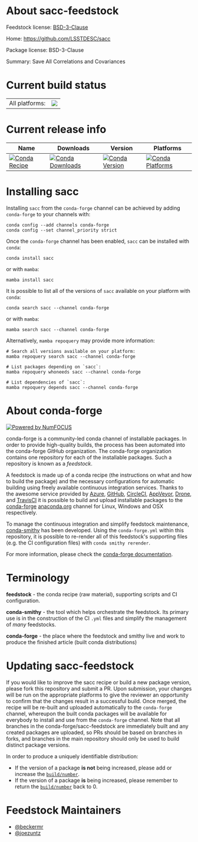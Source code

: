 About sacc-feedstock
====================

Feedstock license: [BSD-3-Clause](https://github.com/conda-forge/sacc-feedstock/blob/main/LICENSE.txt)

Home: https://github.com/LSSTDESC/sacc

Package license: BSD-3-Clause

Summary: Save All Correlations and Covariances

Current build status
====================


<table><tr><td>All platforms:</td>
    <td>
      <a href="https://dev.azure.com/conda-forge/feedstock-builds/_build/latest?definitionId=8702&branchName=main">
        <img src="https://dev.azure.com/conda-forge/feedstock-builds/_apis/build/status/sacc-feedstock?branchName=main">
      </a>
    </td>
  </tr>
</table>

Current release info
====================

| Name | Downloads | Version | Platforms |
| --- | --- | --- | --- |
| [![Conda Recipe](https://img.shields.io/badge/recipe-sacc-green.svg)](https://anaconda.org/conda-forge/sacc) | [![Conda Downloads](https://img.shields.io/conda/dn/conda-forge/sacc.svg)](https://anaconda.org/conda-forge/sacc) | [![Conda Version](https://img.shields.io/conda/vn/conda-forge/sacc.svg)](https://anaconda.org/conda-forge/sacc) | [![Conda Platforms](https://img.shields.io/conda/pn/conda-forge/sacc.svg)](https://anaconda.org/conda-forge/sacc) |

Installing sacc
===============

Installing `sacc` from the `conda-forge` channel can be achieved by adding `conda-forge` to your channels with:

```
conda config --add channels conda-forge
conda config --set channel_priority strict
```

Once the `conda-forge` channel has been enabled, `sacc` can be installed with `conda`:

```
conda install sacc
```

or with `mamba`:

```
mamba install sacc
```

It is possible to list all of the versions of `sacc` available on your platform with `conda`:

```
conda search sacc --channel conda-forge
```

or with `mamba`:

```
mamba search sacc --channel conda-forge
```

Alternatively, `mamba repoquery` may provide more information:

```
# Search all versions available on your platform:
mamba repoquery search sacc --channel conda-forge

# List packages depending on `sacc`:
mamba repoquery whoneeds sacc --channel conda-forge

# List dependencies of `sacc`:
mamba repoquery depends sacc --channel conda-forge
```


About conda-forge
=================

[![Powered by
NumFOCUS](https://img.shields.io/badge/powered%20by-NumFOCUS-orange.svg?style=flat&colorA=E1523D&colorB=007D8A)](https://numfocus.org)

conda-forge is a community-led conda channel of installable packages.
In order to provide high-quality builds, the process has been automated into the
conda-forge GitHub organization. The conda-forge organization contains one repository
for each of the installable packages. Such a repository is known as a *feedstock*.

A feedstock is made up of a conda recipe (the instructions on what and how to build
the package) and the necessary configurations for automatic building using freely
available continuous integration services. Thanks to the awesome service provided by
[Azure](https://azure.microsoft.com/en-us/services/devops/), [GitHub](https://github.com/),
[CircleCI](https://circleci.com/), [AppVeyor](https://www.appveyor.com/),
[Drone](https://cloud.drone.io/welcome), and [TravisCI](https://travis-ci.com/)
it is possible to build and upload installable packages to the
[conda-forge](https://anaconda.org/conda-forge) [anaconda.org](https://anaconda.org/)
channel for Linux, Windows and OSX respectively.

To manage the continuous integration and simplify feedstock maintenance,
[conda-smithy](https://github.com/conda-forge/conda-smithy) has been developed.
Using the ``conda-forge.yml`` within this repository, it is possible to re-render all of
this feedstock's supporting files (e.g. the CI configuration files) with ``conda smithy rerender``.

For more information, please check the [conda-forge documentation](https://conda-forge.org/docs/).

Terminology
===========

**feedstock** - the conda recipe (raw material), supporting scripts and CI configuration.

**conda-smithy** - the tool which helps orchestrate the feedstock.
                   Its primary use is in the construction of the CI ``.yml`` files
                   and simplify the management of *many* feedstocks.

**conda-forge** - the place where the feedstock and smithy live and work to
                  produce the finished article (built conda distributions)


Updating sacc-feedstock
=======================

If you would like to improve the sacc recipe or build a new
package version, please fork this repository and submit a PR. Upon submission,
your changes will be run on the appropriate platforms to give the reviewer an
opportunity to confirm that the changes result in a successful build. Once
merged, the recipe will be re-built and uploaded automatically to the
`conda-forge` channel, whereupon the built conda packages will be available for
everybody to install and use from the `conda-forge` channel.
Note that all branches in the conda-forge/sacc-feedstock are
immediately built and any created packages are uploaded, so PRs should be based
on branches in forks, and branches in the main repository should only be used to
build distinct package versions.

In order to produce a uniquely identifiable distribution:
 * If the version of a package **is not** being increased, please add or increase
   the [``build/number``](https://docs.conda.io/projects/conda-build/en/latest/resources/define-metadata.html#build-number-and-string).
 * If the version of a package **is** being increased, please remember to return
   the [``build/number``](https://docs.conda.io/projects/conda-build/en/latest/resources/define-metadata.html#build-number-and-string)
   back to 0.

Feedstock Maintainers
=====================

* [@beckermr](https://github.com/beckermr/)
* [@joezuntz](https://github.com/joezuntz/)

